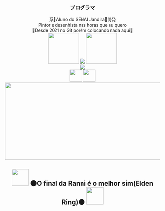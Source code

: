 <div align="center">
   <h3>
   プログラマ
   </h3>
   系👾Aluno do SENAI Jandira👾開発
   <br>
   Pintor e desenhista nas horas que eu quero
   <br>
   🤙Desde 2021 no Git porém colocando nada aqui🤙
</div>

<div align="center">
   <img width="100" height="100" src="https://github.com/moh4b-z/moh4b-z/assets/77904933/b3075daf-0fb5-47be-aab7-8899f934ddae"> 

   <img src="https://github-readme-stats.vercel.app/api/top-langs/?username=moh4b-z&layout=compact&langs_count=16&theme=dracula&bg_color=00000000">

   <img width="100" height="100" src="https://github.com/moh4b-z/moh4b-z/assets/77904933/b3075daf-0fb5-47be-aab7-8899f934ddae">
<br>
   <img src="https://github-readme-stats.vercel.app/api?username=moh4b-z&show_icons=true&theme=dracula&bg_color=00000000">
   
</div>

<div align="center">
   <img width="40" height="40" src="https://cdn.jsdelivr.net/gh/devicons/devicon@latest/icons/python/python-original.svg" />
   <img width="40" height="40" src="https://cdn.jsdelivr.net/gh/devicons/devicon@latest/icons/arduino/arduino-original-wordmark.svg" />
</div>

<div align="center">
   <a href="https://anilist.co/user/MohammadAvestruz/">
      <img width="750" height="250" src="https://github.com/moh4b-z/moh4b-z/assets/77904933/7b7863f2-80da-41af-8a2f-12e923b82d67">
   </a>
</div>

<div align="center">
   <h2>
      <img width="55" height="55" src="https://github.com/moh4b-z/moh4b-z/assets/77904933/1a1731e2-3f34-49d2-9b50-e9ad7e7aa8a9">
      🌑O final da Ranni é o melhor sim(Elden Ring)🌑
      <img width="55" height="55" src="https://github.com/moh4b-z/moh4b-z/assets/77904933/1a1731e2-3f34-49d2-9b50-e9ad7e7aa8a9">
   </h2>
</div>
